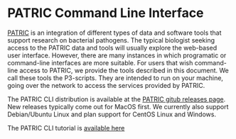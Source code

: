 # PATRIC Command Line Interface

[PATRIC](https://patricbrc.org) is an integration of different types of data and software tools that support research on bacterial pathogens. The typical biologist seeking access to the PATRIC data and tools will usually explore the web-based user interface. However, there are many instances in which programatic or command-line interfaces are more suitable. For users that wish command-line access to PATRIC, we provide the tools described in this document. We call these tools the P3-scripts. They are intended to run on your machine, going over the network to access the services provided by PATRIC.

The PATRIC CLI distribution is available at the [PATRIC gitub releases page](https://github.com/PATRIC3/PATRIC-distribution/releases). New releases typically come out for MacOS first. We currently also support Debian/Ubuntu Linux and plan support for CentOS Linux and Windows.

The PATRIC CLI tutorial is [available here](http://htmlpreview.github.io/?https://github.com/olsonanl/Web/blob/master/Web/Tutorials/p3_CLI.html)
